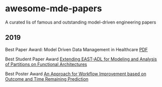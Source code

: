 # awesome-mde-papers
A curated lis of famous and outstanding model-driven engineering papers

## 2019

Best Paper Award: Model Driven Data Management in Healthcare
[PDF](http://insticc.org/node/TechnicalProgram/modelsward/presentationDetails/73911)

Best Student Paper Award
[Extending EAST-ADL for Modeling and Analysis of Partitions on Functional Architectures](http://dx.doi.org/10.5220/0007688301670176)

Best Poster Award
[An Approach for Workflow Improvement based on Outcome and Time Remaining Prediction](http://dx.doi.org/10.5220/0007577504730480)
